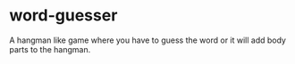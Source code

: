 # word-guesser
A hangman like game where you have to guess the word or it will add body parts to the hangman.
